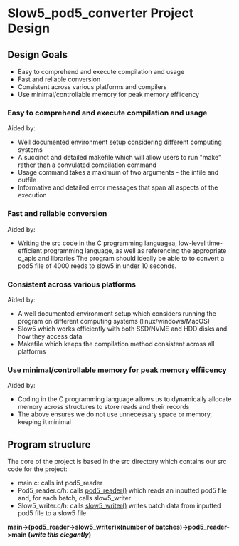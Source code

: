 # Slow5_pod5_converter Project Design

## Design Goals

- Easy to comprehend and execute compilation and usage 
- Fast and reliable conversion 
- Consistent across various platforms and compilers
- Use minimal/controllable memory for peak memory effiicency

### Easy to comprehend and execute compilation and usage 

Aided by:
- Well documented environment setup considering different computing systems 
- A succinct and detailed makefile which will allow users to run "make" rather than a convulated compilation command
- Usage command takes a maximum of two arguments - the infile and outfile
- Informative and detailed error messages that span all aspects of the execution 

### Fast and reliable conversion

Aided by:
- Writing the src code in the C programming languagea, low-level time-efficient programming language, as well as referencing the appropriate c_apis and libraries 
The program should ideally be able to to convert a pod5 file of 4000 reeds to slow5 in under 10 seconds.


### Consistent across various platforms 

Aided by:
- A well documented environment setup which considers running the program on different computing systems (linux/windows/MacOS)
- Slow5 which works efficiently with both SSD/NVME and HDD disks and how they access data
- Makefile which keeps the compilation method consistent across all platforms 

### Use minimal/controllable memory for peak memory effiicency

Aided by:
- Coding in the C programming language allows us to dynamically allocate memory across structures to store reads and their records 
- The above ensures we do not use unnecessary space or memory, keeping it minimal

## Program structure 

The core of the project is based in the src directory which contains our src code for the project:
- main.c: calls int pod5_reader
- Pod5_reader.c/h: calls [pod5_reader()][pod5reader link] which reads an inputted pod5 file and, for each batch, calls slow5_writer
- Slow5_writer.c/h: calls [slow5_writer()][slow5writer link] writes batch data from inputted pod5 file to a slow5 file 

**main->(pod5_reader->slow5_writer)x(number of batches)->pod5_reader->main (*write this elegantly*)**

[pod5reader link]: https://github.com/Sophia-bhs/slow5_pod5_converter/blob/main/docs/POD5READER.md 
[slow5writer link]: https://github.com/Sophia-bhs/slow5_pod5_converter/blob/main/docs/SLOW5WRITER.md
